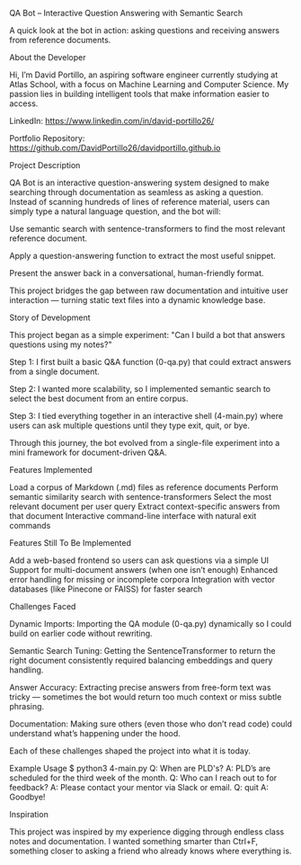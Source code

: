 QA Bot – Interactive Question Answering with Semantic Search


A quick look at the bot in action: asking questions and receiving answers from reference documents.

About the Developer

Hi, I’m David Portillo, an aspiring software engineer currently studying at Atlas School, with a focus on Machine Learning and Computer Science. My passion lies in building intelligent tools that make information easier to access.

LinkedIn:
https://www.linkedin.com/in/david-portillo26/

Portfolio Repository:
https://github.com/DavidPortillo26/davidportillo.github.io


Project Description

QA Bot is an interactive question-answering system designed to make searching through documentation as seamless as asking a question. Instead of scanning hundreds of lines of reference material, users can simply type a natural language question, and the bot will:

Use semantic search with sentence-transformers to find the most relevant reference document.

Apply a question-answering function to extract the most useful snippet.

Present the answer back in a conversational, human-friendly format.

This project bridges the gap between raw documentation and intuitive user interaction — turning static text files into a dynamic knowledge base.


Story of Development

This project began as a simple experiment: "Can I build a bot that answers questions using my notes?"

Step 1: I first built a basic Q&A function (0-qa.py) that could extract answers from a single document.

Step 2: I wanted more scalability, so I implemented semantic search to select the best document from an entire corpus.

Step 3: I tied everything together in an interactive shell (4-main.py) where users can ask multiple questions until they type exit, quit, or bye.

Through this journey, the bot evolved from a single-file experiment into a mini framework for document-driven Q&A.


Features Implemented

Load a corpus of Markdown (.md) files as reference documents
Perform semantic similarity search with sentence-transformers
Select the most relevant document per user query
Extract context-specific answers from that document
Interactive command-line interface with natural exit commands


Features Still To Be Implemented

Add a web-based frontend so users can ask questions via a simple UI
Support for multi-document answers (when one isn’t enough)
Enhanced error handling for missing or incomplete corpora
Integration with vector databases (like Pinecone or FAISS) for faster search


Challenges Faced

Dynamic Imports: Importing the QA module (0-qa.py) dynamically so I could build on earlier code without rewriting.

Semantic Search Tuning: Getting the SentenceTransformer to return the right document consistently required balancing embeddings and query handling.

Answer Accuracy: Extracting precise answers from free-form text was tricky — sometimes the bot would return too much context or miss subtle phrasing.

Documentation: Making sure others (even those who don’t read code) could understand what’s happening under the hood.

Each of these challenges shaped the project into what it is today.


Example Usage
$ python3 4-main.py
Q: When are PLD's?
A: PLD’s are scheduled for the third week of the month.
Q: Who can I reach out to for feedback?
A: Please contact your mentor via Slack or email.
Q: quit
A: Goodbye!

Inspiration

This project was inspired by my experience digging through endless class notes and documentation. I wanted something smarter than Ctrl+F, something closer to asking a friend who already knows where everything is.
